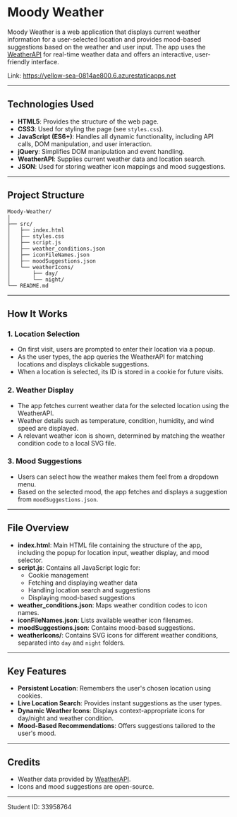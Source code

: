 # Moody Weather

Moody Weather is a web application that displays current weather information for a user-selected location and provides mood-based suggestions based on the weather and user input. The app uses the [WeatherAPI](https://www.weatherapi.com/) for real-time weather data and offers an interactive, user-friendly interface.

Link: https://yellow-sea-0814ae800.6.azurestaticapps.net

---

## Technologies Used

- **HTML5**: Provides the structure of the web page.
- **CSS3**: Used for styling the page (see `styles.css`).
- **JavaScript (ES6+)**: Handles all dynamic functionality, including API calls, DOM manipulation, and user interaction.
- **jQuery**: Simplifies DOM manipulation and event handling.
- **WeatherAPI**: Supplies current weather data and location search.
- **JSON**: Used for storing weather icon mappings and mood suggestions.

---

## Project Structure

```
Moody-Weather/
│
├── src/
│   ├── index.html
│   ├── styles.css
│   ├── script.js
│   ├── weather_conditions.json
│   ├── iconFileNames.json
│   ├── moodSuggestions.json
│   └── weatherIcons/
│       ├── day/
│       └── night/
└── README.md
```

---

## How It Works

### 1. Location Selection

- On first visit, users are prompted to enter their location via a popup.
- As the user types, the app queries the WeatherAPI for matching locations and displays clickable suggestions.
- When a location is selected, its ID is stored in a cookie for future visits.

### 2. Weather Display

- The app fetches current weather data for the selected location using the WeatherAPI.
- Weather details such as temperature, condition, humidity, and wind speed are displayed.
- A relevant weather icon is shown, determined by matching the weather condition code to a local SVG file.

### 3. Mood Suggestions

- Users can select how the weather makes them feel from a dropdown menu.
- Based on the selected mood, the app fetches and displays a suggestion from `moodSuggestions.json`.

---

## File Overview

- **index.html**: Main HTML file containing the structure of the app, including the popup for location input, weather display, and mood selector.
- **script.js**: Contains all JavaScript logic for:
  - Cookie management
  - Fetching and displaying weather data
  - Handling location search and suggestions
  - Displaying mood-based suggestions
- **weather_conditions.json**: Maps weather condition codes to icon names.
- **iconFileNames.json**: Lists available weather icon filenames.
- **moodSuggestions.json**: Contains mood-based suggestions.
- **weatherIcons/**: Contains SVG icons for different weather conditions, separated into `day` and `night` folders.

---

## Key Features

- **Persistent Location**: Remembers the user's chosen location using cookies.
- **Live Location Search**: Provides instant suggestions as the user types.
- **Dynamic Weather Icons**: Displays context-appropriate icons for day/night and weather condition.
- **Mood-Based Recommendations**: Offers suggestions tailored to the user's mood.

---


## Credits

- Weather data provided by [WeatherAPI](https://www.weatherapi.com/).
- Icons and mood suggestions are open-source.

---

Student ID: 33958764
